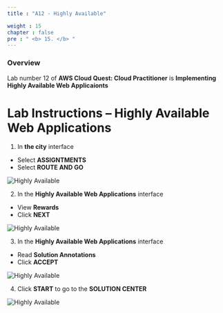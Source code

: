 ```yaml
---
title : "A12 - Highly Available"

weight : 15
chapter : false
pre : " <b> 15. </b> "
---
```

### Overview

Lab number 12 of **AWS Cloud Quest: Cloud Practitioner** is **Implementing Highly Available Web Applicaionts**

# Lab Instructions – Highly Available Web Applications

1. In **the city** interface

- Select **ASSIGNTMENTS**
- Select **ROUTE AND GO**

![Highly Available](/images/15-highlyavailable/1-highlyavailable.png)

2. In the **Highly Available Web Applications** interface

- View **Rewards**
- Click **NEXT**

![Highly Available](/images/15-highlyavailable/2-highlyavailable.png)

3. In the **Highly Available Web Applications** interface

- Read **Solution Annotations**
- Click **ACCEPT**

![Highly Available](/images/15-highlyavailable/3-highlyavailable.png)

4. Click **START** to go to the **SOLUTION CENTER**

![Highly Available](/images/15-highlyavailable/4-highlyavailable.png)
